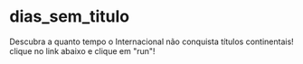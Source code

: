# dias_sem_titulo
Descubra a quanto tempo o Internacional não conquista títulos continentais!
clique no link abaixo e clique em "run"!
